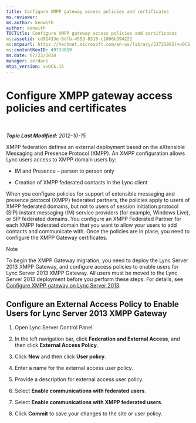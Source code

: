 ```yaml
---
title: Configure XMPP gateway access policies and certificates
ms.reviewer: 
ms.author: kenwith
author: kenwith
TOCTitle: Configure XMPP gateway access policies and certificates
ms:assetid: cd91433e-6dfb-4553-8316-c1086b394221
ms:mtpsurl: https://technet.microsoft.com/en-us/library/JJ721885(v=OCS.15)
ms:contentKeyID: 49733819
ms.date: 07/23/2014
manager: serdars
mtps_version: v=OCS.15
---
```


<div data-xmlns="http://www.w3.org/1999/xhtml">

<div class="topic" data-xmlns="http://www.w3.org/1999/xhtml" data-msxsl="urn:schemas-microsoft-com:xslt" data-cs="http://msdn.microsoft.com/en-us/">

<div data-asp="http://msdn2.microsoft.com/asp">

# Configure XMPP gateway access policies and certificates

</div>

<div id="mainSection">

<div id="mainBody">

<span> </span>

_**Topic Last Modified:** 2012-10-15_

XMPP federation defines an external deployment based on the eXtensible Messaging and Presence Protocol (XMPP). An XMPP configuration allows Lync users access to XMPP domain users by:

  - IM and Presence – person to person only

  - Creation of XMPP federated contacts in the Lync client

When you configure policies for support of extensible messaging and presence protocol (XMPP) federated partners, the policies apply to users of XMPP federated domains, but not to users of session initiation protocol (SIP) instant messaging (IM) service providers (for example, Windows Live), or SIP federated domains. You configure an XMPP Federated Partner for each XMPP federated domain that you want to allow your users to add contacts and communicate with. Once the policies are in place, you need to configure the XMPP Gateway certificates.

<div>


> [!NOTE]  
> To begin the XMPP Gateway migration, you need to deploy the Lync Server 2013 XMPP Gateway, and configure access policies to enable users for Lync Server 2013 XMPP Gateway. All users must be moved to the Lync Server 2013 deployment before you perform these steps. For details, see <A href="configure-xmpp-gateway-on-lync-server-2013_1.md">Configure XMPP gateway on Lync Server 2013</A>.



</div>

<div>

## Configure an External Access Policy to Enable Users for Lync Server 2013 XMPP Gateway

1.  Open Lync Server Control Panel.

2.  In the left navigation bar, click **Federation and External Access**, and then click **External Access Policy**.

3.  Click **New** and then click **User policy**.

4.  Enter a name for the external access user policy.

5.  Provide a description for external access user policy.

6.  Select **Enable communications with federated users**.

7.  Select **Enable communications with XMPP federated users**.

8.  Click **Commit** to save your changes to the site or user policy.

</div>

</div>

<span> </span>

</div>

</div>

</div>


